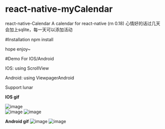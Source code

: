 # react-native-myCalendar
react-native-Calendar
A calendar for react-native (rn 0.18)
心情好的话过几天会加上sqlite，每一天可以添加活动

#Installation
npm install

hope enjoy~

#Demo
For IOS/Android

IOS: using ScrollView 

Android: using ViewpagerAndroid

Support lunar

**IOS gif**

![image](https://github.com/cqm1994617/react-native-myCalendar/blob/master/ios.gif)   
![image](https://github.com/cqm1994617/react-native-myCalendar/blob/master/ios2.gif) 
![image](https://github.com/cqm1994617/react-native-myCalendar/blob/master/ios3.gif) 

**Android gif**
![image](https://github.com/cqm1994617/react-native-myCalendar/blob/master/android.gif)
![image](https://github.com/cqm1994617/react-native-myCalendar/blob/master/android2.gif) 
